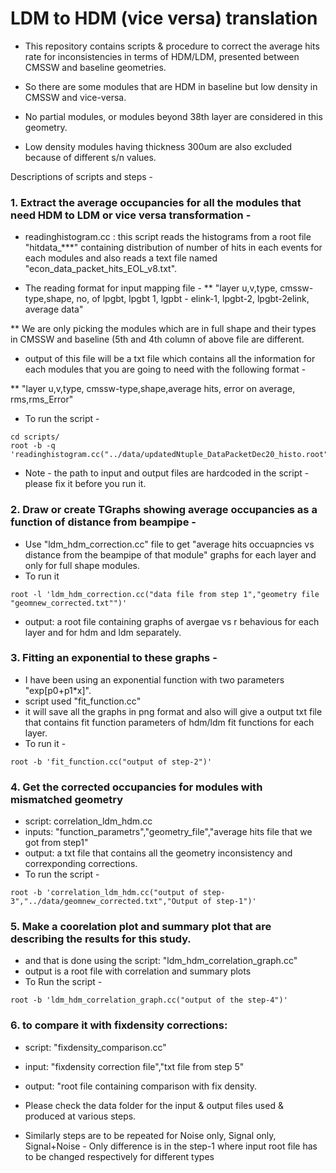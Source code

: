 # LDM to HDM (vice versa) translation

* This repository contains scripts & procedure to correct the average hits rate for inconsistencies in terms of HDM/LDM, presented between CMSSW and baseline geometries. 

* So there are some modules that are HDM in baseline but low density in CMSSW and vice-versa.

* No partial modules, or modules beyond 38th layer are considered in this geometry.

* Low density modules having thickness 300um are also excluded because of different s/n values.


Descriptions of scripts and steps -
### 1. Extract the average occupancies for all the modules that need HDM to LDM or vice versa transformation -
* readinghistogram.cc : this script reads the histograms from a root file "hitdata_***" containing distribution of number of hits in each events for each modules and also reads a text file named "econ_data_packet_hits_EOL_v8.txt".

* The reading format for input mapping file -
** "layer u,v,type, cmssw-type,shape, no, of lpgbt, lpgbt 1, lgpbt - elink-1, lpgbt-2, lpgbt-2elink, average data"

** We are only picking the modules which are in full shape and their types in CMSSW and baseline (5th and 4th column of above file are different.

* output of this file will be a txt file which contains all the information for each modules that you are going to need with the following format -

** "layer u,v,type, cmssw-type,shape,average hits, error on average, rms,rms_Error"

* To run the script -
```
cd scripts/
root -b -q 'readinghistogram.cc("../data/updatedNtuple_DataPacketDec20_histo.root","../data/signal_noise/econ_data_packet_hits_EOL_v8.txt")'
```
* Note - the path to input and output files are hardcoded in the script - please fix it before you run it.

### 2. Draw or create TGraphs showing average occupancies as a function of distance from beampipe - 
* Use "ldm_hdm_correction.cc" file to get "average hits occuapncies vs distance from the beampipe of that module" graphs for each layer and only for full shape modules.
* To run it
```
root -l 'ldm_hdm_correction.cc("data file from step 1","geometry file "geomnew_corrected.txt"")'
```

* output: a root file containing graphs of avergae vs r behavious for each layer and for hdm and ldm separately.

### 3. Fitting an exponential to these graphs -
* I have been using an exponential function with two parameters "exp[p0+p1*x]".
* script used "fit_function.cc"
* it will save all the graphs in png format and also will give a output txt file that contains fit function parameters of hdm/ldm fit functions for each layer.
* To run it -
```
root -b 'fit_function.cc("output of step-2")'
```

### 4. Get the corrected occupancies for modules with mismatched geometry
* script: correlation_ldm_hdm.cc
* inputs: "function_parametrs","geometry_file","average hits file that we got from step1"
* output: a txt file that contains all the geometry inconsistency and correxponding corrections.
* To run the script -
```
root -b 'correlation_ldm_hdm.cc("output of step-3","../data/geomnew_corrected.txt","Output of step-1")'
```


### 5. Make a coorelation plot and summary plot that are describing the results for this study.
* and that is done using the script: "ldm_hdm_correlation_graph.cc"
* output is a root file with correlation and summary plots
* To Run the script -
```
root -b 'ldm_hdm_correlation_graph.cc("output of the step-4")'
```
### 6. to compare it with fixdensity corrections:
* script: "fixdensity_comparison.cc"
* input: "fixdensity correction file","txt file from step 5"
* output: "root file containing comparison with fix density.

* Please check the data folder for the input & output files used & produced at various steps.
* Similarly steps are to be repeated for Noise only, Signal only, Signal+Noise - Only difference is in the step-1 where input root file has to be changed respectively for different types

